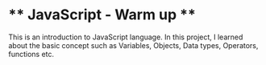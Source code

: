 # ** JavaScript - Warm up **

This is an introduction to JavaScript language. In this project, I learned about
the basic concept such as Variables, Objects, Data types, Operators, functions etc.



